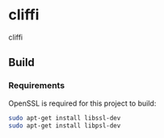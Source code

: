 # cliffi
cliffi

## Build

### Requirements

OpenSSL is required for this project to build:
```bash
sudo apt-get install libssl-dev
sudo apt-get install libpsl-dev
```
